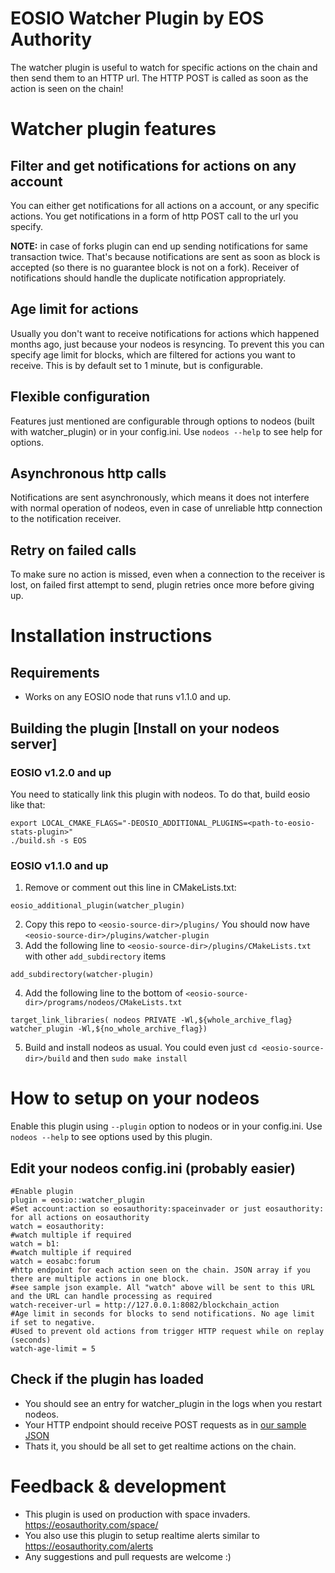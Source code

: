 # EOSIO Watcher Plugin by EOS Authority
The watcher plugin is useful to watch for specific actions on the chain and then send them to an HTTP url. 
The HTTP POST is called as soon as the action is seen on the chain!


# Watcher plugin features
## Filter and get notifications for actions on any account
You can either get notifications for all actions on a account, or any specific actions. You get notifications in a form of http POST call to the url you specify. 

**NOTE:** in case of forks plugin can end up sending notifications for same transaction twice. That's because notifications are sent as soon as block is accepted (so there is no guarantee block is not on a fork). Receiver of notifications should handle the duplicate notification appropriately.

## Age limit for actions
Usually you don't want to receive notifications for actions which happened months ago, just because your nodeos is resyncing. To prevent this you can specify age limit for blocks, which are filtered for actions you want to receive. This is by default set to 1 minute, but is configurable.

## Flexible configuration
Features just mentioned are configurable through options to nodeos (built with watcher_plugin) or in your config.ini. Use `nodeos --help` to see help for options.

## Asynchronous http calls
Notifications are sent asynchronously, which means it does not interfere with normal operation of nodeos, even in case of unreliable http connection to the notification receiver.

## Retry on failed calls
To make sure no action is missed, even when a connection to the receiver is lost, on failed first attempt to send, plugin retries once more before giving up.

# Installation instructions

## Requirements
- Works on any EOSIO node that runs v1.1.0 and up.

## Building the plugin [Install on your nodeos server]
### EOSIO v1.2.0 and up
You need to statically link this plugin with nodeos. To do that, build eosio like that:
```
export LOCAL_CMAKE_FLAGS="-DEOSIO_ADDITIONAL_PLUGINS=<path-to-eosio-stats-plugin>"
./build.sh -s EOS

```
### EOSIO v1.1.0 and up
1. Remove or comment out this line in CMakeLists.txt:
```
eosio_additional_plugin(watcher_plugin)
```

2. Copy this repo to `<eosio-source-dir>/plugins/` You should now have `<eosio-source-dir>/plugins/watcher-plugin`
3. Add the following line to `<eosio-source-dir>/plugins/CMakeLists.txt` with other `add_subdirectory` items
  ```
  add_subdirectory(watcher-plugin)
  ```

4. Add the following line to the bottom of `<eosio-source-dir>/programs/nodeos/CMakeLists.txt`
  ```
  target_link_libraries( nodeos PRIVATE -Wl,${whole_archive_flag} watcher_plugin -Wl,${no_whole_archive_flag})
  ```
5. Build and install nodeos as usual. You could even just `cd <eosio-source-dir>/build` and then `sudo make install`

# How to setup on your nodeos

Enable this plugin using `--plugin` option to nodeos or in your config.ini. Use `nodeos --help` to see options used by this plugin.

## Edit your nodeos config.ini (probably easier)
```
#Enable plugin
plugin = eosio::watcher_plugin
#Set account:action so eosauthority:spaceinvader or just eosauthority: for all actions on eosauthority
watch = eosauthority:
#watch multiple if required 
watch = b1:
#watch multiple if required 
watch = eosabc:forum
#http endpoint for each action seen on the chain. JSON array if you there are multiple actions in one block.
#see sample json example. All "watch" above will be sent to this URL and the URL can handle processing as required
watch-receiver-url = http://127.0.0.1:8082/blockchain_action
#Age limit in seconds for blocks to send notifications. No age limit if set to negative.
#Used to prevent old actions from trigger HTTP request while on replay (seconds)
watch-age-limit = 5
 ```
## Check if the plugin has loaded
- You should see an entry for watcher_plugin in the logs when you restart nodeos. 
- Your HTTP endpoint should receive POST requests as in [our sample JSON](sample-post.json)
- Thats it, you should be all set to get realtime actions on the chain.

# Feedback & development
- This plugin is used on production with space invaders. https://eosauthority.com/space/
- You also use this plugin to setup realtime alerts similar to https://eosauthority.com/alerts 
- Any suggestions and pull requests are welcome :)
